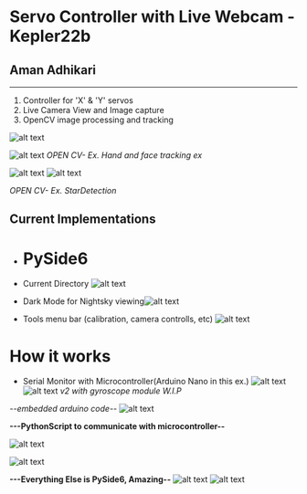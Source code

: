 # Servo Controller with Live Webcam -Kepler22b

## Aman Adhikari

-------------
<ol>
  <li>Controller for 'X' & 'Y' servos</li>
  <li>Live Camera View and Image capture</li>
  <li>OpenCV image processing and tracking</li>
</ol>

![alt text](pantilt.gif)

![alt text](image.png)
*OPEN CV- Ex. Hand and face tracking ex*

![alt text](image-9.png)
![alt text](image-10.png)

*OPEN CV- Ex. StarDetection*

## Current Implementations
* # PySide6


*  Current Directory ![alt text](image-2.png)
*  Dark Mode for Nightsky viewing![alt text](image-1.png)
* Tools menu bar (calibration, camera controlls, etc) ![alt text](image-3.png)

# How it works

* Serial Monitor with Microcontroller(Arduino Nano in this ex.)
![alt text](image-4.png)
![alt text](image-8.png) 
*v2 with gyroscope module W.I.P*



*--embedded arduino code--*
![alt text](image-5.png)


**---PythonScript to communicate with microcontroller--**

![alt text](image-7.png)



![alt text](image-6.png)


**---Everything Else is PySide6, Amazing--**
![alt text](image-11.png)
![alt text](image-12.png)

